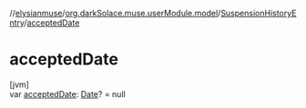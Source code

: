 //[elysianmuse](../../../index.md)/[org.darkSolace.muse.userModule.model](../index.md)/[SuspensionHistoryEntry](index.md)/[acceptedDate](accepted-date.md)

# acceptedDate

[jvm]\
var [acceptedDate](accepted-date.md): [Date](https://docs.oracle.com/javase/8/docs/api/java/util/Date.html)? = null
